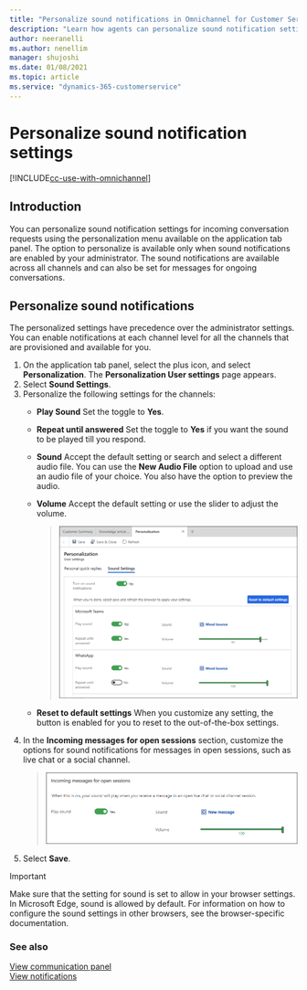 ```yaml
---
title: "Personalize sound notifications in Omnichannel for Customer Service | MicrosoftDocs"
description: "Learn how agents can personalize sound notification settings in Omnichannel for Customer Service."
author: neeranelli
ms.author: nenellim
manager: shujoshi
ms.date: 01/08/2021
ms.topic: article
ms.service: "dynamics-365-customerservice"
---
```


# Personalize sound notification settings

[!INCLUDE[cc-use-with-omnichannel](../includes/cc-use-with-omnichannel.md)]

## Introduction

You can personalize sound notification settings for incoming conversation requests using the personalization menu available on the application tab panel. The option to personalize is available only when sound notifications are enabled by your administrator. The sound notifications are available across all channels and can also be set for messages for ongoing conversations.

## Personalize sound notifications

The personalized settings have precedence over the administrator settings. You can enable notifications at each channel level for all the channels that are provisioned and available for you.

1. On the application tab panel, select the plus icon, and select **Personalization**. The **Personalization User settings** page appears.
2. Select **Sound Settings**.
3. Personalize the following settings for the channels:
   - **Play Sound** Set the toggle to **Yes**.
   - **Repeat until answered** Set the toggle to **Yes** if you want the sound to be played till you respond.
   - **Sound** Accept the default setting or search and select a different audio file. You can use the **New Audio File** option to upload and use an audio file of your choice. You also have the option to preview the audio.
   - **Volume** Accept the default setting or use the slider to adjust the volume.
      > ![Personalize sound notifications](media/oc-personalize-sound-notifications.png "Personalize sound notifications")
   
   - **Reset to default settings** When you customize any setting, the button is enabled for you to reset to the out-of-the-box settings.
4. In the **Incoming messages for open sessions** section, customize the options for sound notifications for messages in open sessions, such as live chat or a social channel.
    > ![Sound notification settings for open sessions](media/sound-notification-open-session.png "Sound notification settings for open sessions")
5. Select **Save**.

> [!IMPORTANT]
> Make sure that the setting for sound is set to allow in your browser settings. In Microsoft Edge, sound is allowed by default. For information on how to configure the sound settings in other browsers, see the browser-specific documentation.

### See also

[View communication panel](oc-conversation-control.md)  
[View notifications](oc-notifications.md)  

